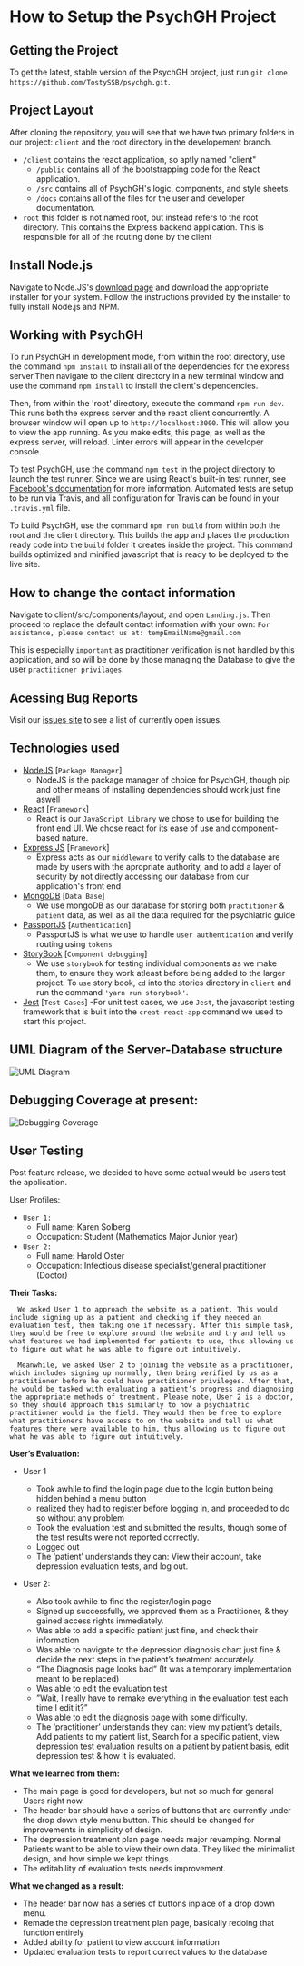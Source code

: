 # How to Setup the PsychGH Project

## Getting the Project

To get the latest, stable version of the PsychGH project, just run
`git clone https://github.com/TostySSB/psychgh.git`.

## Project Layout

After cloning the repository, you will see that we have two primary folders
in our project: `client` and the root directory in the developement branch.
 -  `/client` contains the react application, so aptly named "client"
    -  `/public` contains all of the bootstrapping code for the React application.
    -  `/src` contains all of PsychGH's logic, components, and style sheets.
    -  `/docs` contains all of the files for the user and developer documentation.
 - `root` this folder is not named root, but instead refers to the root directory. This contains the Express backend application. This is responsible for all of the routing done by the client

## Install Node.js

Navigate to Node.JS's [download page](https://nodejs.org/en/download/current/) and download the appropriate installer for your system. Follow the instructions provided by the installer to fully install Node.js and NPM.

## Working with PsychGH

To run PsychGH in development mode, from within the root directory, use the command `npm install` to install all of the dependencies for the express server.Then navigate to the client directory in a new terminal window and use the command `npm install` to install the client's dependencies. 

Then, from within the 'root' directory, execute the command `npm run dev`. This runs both the express server and the react client concurrently. A browser window will open up to `http://localhost:3000`. This will allow you to view the app running. As you make edits,
this page, as well as the express server, will reload. Linter errors will appear in the developer console.

To test PsychGH, use the command `npm test` in the project directory to launch the test runner. Since we are using React's built-in test runner, see [Facebook's
documentation](https://facebook.github.io/create-react-app/docs/running-tests)
for more information. Automated tests are setup to be run via Travis, and all configuration for Travis can be found in your `.travis.yml` file.

To build PsychGH, use the command `npm run build` from within both the root and the client directory. This builds the app and places the production ready code into the `build` folder it creates inside the project. This command builds optimized and minified javascript that is ready
to be deployed to the live site.

## How to change the contact information

Navigate to client/src/components/layout, and open `Landing.js`. Then proceed to replace the default contact information with your own: `For assistance, please contact us at: tempEmailName@gmail.com`

This is especially `important` as practitioner verification is not handled by this application, and so will be done by those managing the Database to give the user `practitioner privilages`.

## Acessing Bug Reports

Visit our [issues site](https://github.com/TostySSB/psychgh/issues) to see a
list of currently open issues.

## Technologies used

- [NodeJS](https://nodejs.org/en/) [`Package Manager`]
   - NodeJS is the package manager of choice for PsychGH, though pip and other means of installing dependencies should work just fine aswell
- [React](https://reactjs.org/) [`Framework`]
   - React is our `JavaScript Library` we chose to use for building the front end UI. We chose react for its ease of use and component-based nature.
- [Express JS](https://expressjs.com/) [`Framework`]
   - Express acts as our `middleware` to verify calls to the database are made by users with the apropriate authority, and to add a layer of security by not directly accessing our database from our application's front end
- [MongoDB](https://www.mongodb.com/) [`Data Base`]
   - We use mongoDB as our database for storing both `practitioner` & `patient` data, as well as all the data required for the psychiatric guide
- [PassportJS](http://www.passportjs.org/) [`Authentication`]
   - PassportJS is what we use to handle `user authentication` and verify routing using `tokens`
- [StoryBook](https://www.learnstorybook.com/react/en/simple-component/) [`Component debugging`]
   - We use `storybook` for testing individual components as we make them, to ensure they work atleast before being added to the larger project. To `use` story book, `cd` into the stories directory in `client` and run the command `'yarn run storybook'`.
- [Jest](https://jestjs.io/) [`Test Cases`]
   -For unit test cases, we use `Jest`, the javascript testing framework that is built into the `creat-react-app` command we used to start this project.

## UML Diagram of the Server-Database structure

![UML Diagram](img/UML.png)

## Debugging Coverage at present:

![Debugging Coverage](img/coverage_output.png)

## User Testing
Post feature release, we decided to have some actual would be users test the application.

User Profiles:
- `User 1:`
	- Full name: Karen Solberg
	- Occupation: Student (Mathematics Major Junior year)
- `User 2:`
	- Full name: Harold Oster
	- Occupation: Infectious disease specialist/general practitioner (Doctor)

**Their Tasks:**

      We asked User 1 to approach the website as a patient. This would include signing up as a patient and checking if they needed an evaluation test, then taking one if necessary. After this simple task, they would be free to explore around the website and try and tell us what features we had implemented for patients to use, thus allowing us to figure out what he was able to figure out intuitively.

      Meanwhile, we asked User 2 to joining the website as a practitioner, which includes signing up normally, then being verified by us as a practitioner before he could have practitioner privileges. After that, he would be tasked with evaluating a patient’s progress and diagnosing the appropriate methods of treatment. Please note, User 2 is a doctor, so they should approach this similarly to how a psychiatric practitioner would in the field. They would then be free to explore what practitioners have access to on the website and tell us what features there were available to him, thus allowing us to figure out what he was able to figure out intuitively.

**User’s Evaluation:**

- User 1
   - Took awhile to find the login page due to the login button being hidden behind a menu button
   - realized they had to register before logging in, and proceeded to do so without any problem
   - Took the evaluation test and submitted the results, though some of the test results were not reported correctly. 
   - Logged out
   - The ‘patient’ understands they can:  View their account, take depression evaluation tests, and log out.

- User 2:
	- Also took awhile to find the register/login page
   - Signed up successfully, we approved them as a Practitioner, & they gained access rights immediately.
   - Was able to add a specific patient just fine, and check their information
   - Was able to navigate to the depression diagnosis chart just fine & decide the next steps in the patient’s treatment accurately.
   - “The Diagnosis page looks bad” (It was a temporary implementation meant to be replaced)
   - Was able to edit the evaluation test
   - ”Wait, I really have to remake everything in the evaluation test each time I edit it?”
   - Was able to edit the diagnosis page with some difficulty.
   - The ‘practitioner’ understands they can: view my patient’s details, Add patients to my patient list, Search for a specific patient, view depression test evaluation results on a patient by patient basis, edit depression test & how it is evaluated.

**What we learned from them:**
- The main page is good for developers, but not so much for general Users right now.
- The header bar should have a series of buttons that are currently under the drop down style menu button. This should be changed for improvements in simplicity of design.
- The depression treatment plan page needs major revamping.
Normal Patients want to be able to view their own data.
They liked the minimalist design, and how simple we kept things.
- The editability of evaluation tests needs improvement.

**What we changed as a result:**
- The header bar now has a series of buttons inplace of a drop down menu.
- Remade the depression treatment plan page, basically redoing that function entirely
- Added ability for patient to view account information
- Updated evaluation tests to report correct values to the database
